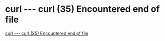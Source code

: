 # curl --- curl (35) Encountered end of file
[curl --- curl (35) Encountered end of file](https://aiwithcloud.com/2022/09/19/curl_____curl_35_encountered_end_of_file/)